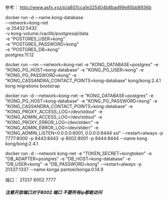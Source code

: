 参考： http://www.asfx.xyz/p/a807cca1e325404b8bad99e85bb8936b

docker run -d --name kong-database \
--network=kong-net \
-p 25432:5432 \
-v kong-volume:/var/lib/postgresql/data \
-e "POSTGRES_USER=kong" \
-e "POSTGRES_PASSWORD=kong"  \
-e "POSTGRES_DB=kong" \
postgres:11.12


docker run --rm --network=kong-net -e "KONG_DATABASE=postgres" -e "KONG_PG_HOST=kong-database" -e "KONG_PG_USER=kong" -e "KONG_PG_PASSWORD=kong" -e "KONG_CASSANDRA_CONTACT_POINTS=kong-database" kong/kong:2.4.1 kong migrations bootstrap


docker run -d --network=kong-net -e "KONG_DATABASE=postgres" -e "KONG_PG_HOST=kong-database" -e "KONG_PG_PASSWORD=kong" -e "KONG_CASSANDRA_CONTACT_POINTS=kong-database" -e "KONG_PROXY_ACCESS_LOG=/dev/stdout" -e "KONG_ADMIN_ACCESS_LOG=/dev/stdout" -e "KONG_PROXY_ERROR_LOG=/dev/stderr" -e "KONG_ADMIN_ERROR_LOG=/dev/stderr" -e "KONG_ADMIN_LISTEN=0.0.0.0:8001, 0.0.0.0:8444 ssl" --restart=always -p 7777:8000 -p 8443:8443 -p 8002:8001 -p 8444:8444  --name kong kong/kong:2.4.1


docker run -d --network kong-net -e "TOKEN_SECRET=kongtoken" -e "DB_ADAPTER=postgres" -e "DB_HOST=kong-database" -e "DB_USER=kong" -e "DB_PASSWORD=kong"  --restart=always  -p 21337:1337 --name konga  pantsel/konga:0.14.9

端口：
21337
8002
7777


##### 注意开放端口对于8002 端口 不要所有ip都能访问
